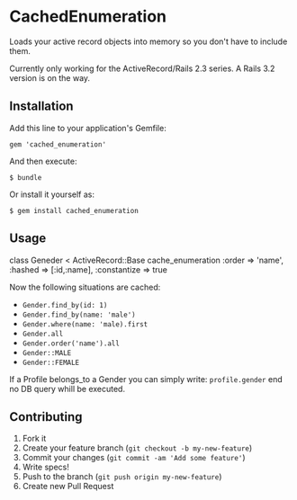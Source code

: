 # CachedEnumeration

Loads your active record objects into memory so you don't have to include them.

Currently only working for the ActiveRecord/Rails 2.3 series. A Rails 3.2 version is on the way.

## Installation

Add this line to your application's Gemfile:

    gem 'cached_enumeration'

And then execute:

    $ bundle

Or install it yourself as:

    $ gem install cached_enumeration

## Usage

   class Geneder < ActiveRecord::Base
     cache_enumeration :order => 'name', :hashed => [:id,:name], :constantize => true


Now the following situations are cached:
 * `Gender.find_by(id: 1)`
 * `Gender.find_by(name: 'male')`
 * `Gender.where(name: 'male).first`
 * `Gender.all`
 * `Gender.order('name').all`
 * `Gender::MALE`
 * `Gender::FEMALE`

If a Profile belongs_to a Gender you can simply write:
    `profile.gender`
end no DB query whill be executed.


## Contributing

1. Fork it
2. Create your feature branch (`git checkout -b my-new-feature`)
3. Commit your changes (`git commit -am 'Add some feature'`)
4. Write specs!
5. Push to the branch (`git push origin my-new-feature`)
6. Create new Pull Request
